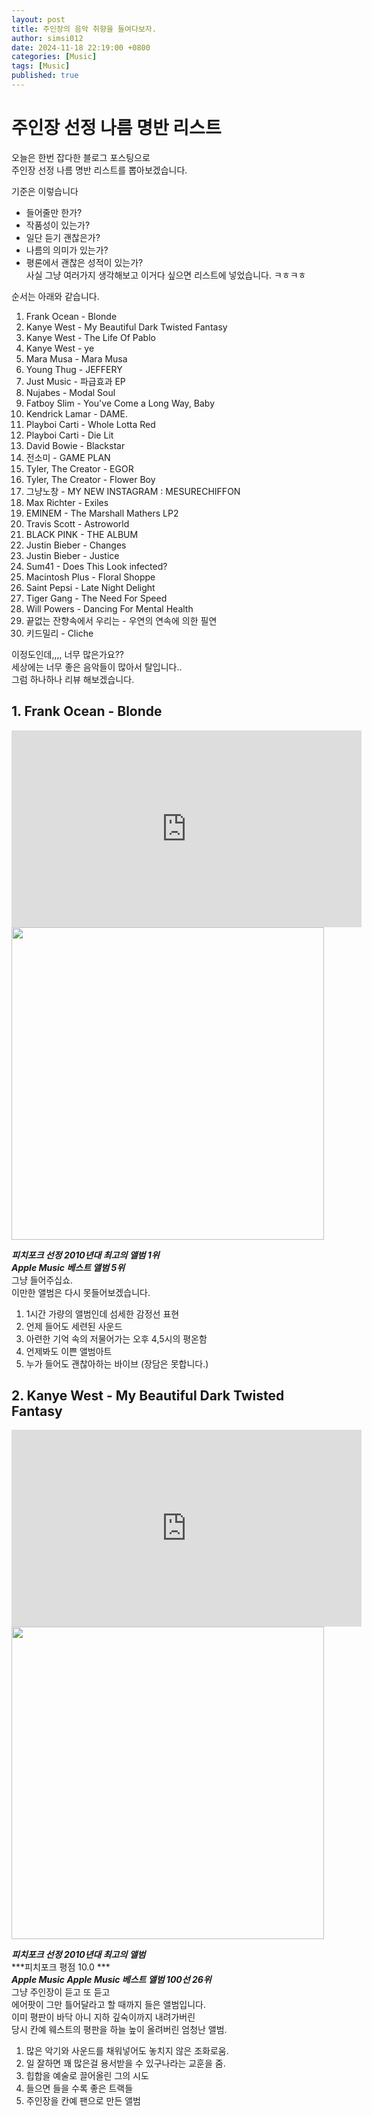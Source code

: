```yaml
---
layout: post
title: 주인장의 음악 취향을 들여다보자.
author: simsi012
date: 2024-11-18 22:19:00 +0800
categories: [Music]
tags: [Music]
published: true
---
```


주인장 선정 나름 명반 리스트
=======================

오늘은 한번 잡다한 블로그 포스팅으로  
주인장 선정 나름 명반 리스트를 뽑아보겠습니다.  
  
기준은 이렇습니다
- 들어줄만 한가?
- 작품성이 있는가?
- 일단 듣기 괜찮은가?
- 나름의 의미가 있는가?
- 평론에서 괜찮은 성적이 있는가?  
사실 그냥 여러가지 생각해보고 이거다 싶으면 리스트에 넣었습니다. ㅋㅎㅋㅎ  
  
순서는 아래와 같습니다.  
  
1. Frank Ocean - Blonde
2. Kanye West - My Beautiful Dark Twisted Fantasy
3. Kanye West - The Life Of Pablo
4. Kanye West - ye
5. Mara Musa - Mara Musa
6. Young Thug - JEFFERY
7. Just Music - 파급효과 EP
8. Nujabes - Modal Soul
9. Fatboy Slim - You've Come a Long Way, Baby
10. Kendrick Lamar - DAME.
11. Playboi Carti - Whole Lotta Red
12. Playboi Carti - Die Lit
13. David Bowie - Blackstar
14. 전소미 - GAME PLAN
15. Tyler, The Creator - EGOR
16. Tyler, The Creator - Flower Boy
17. 그냥노창 - MY NEW INSTAGRAM : MESURECHIFFON
18. Max Richter - Exiles
19. EMINEM - The Marshall Mathers LP2
20. Travis Scott - Astroworld
21. BLACK PINK - THE ALBUM
22. Justin Bieber - Changes
23. Justin Bieber - Justice
24. Sum41 - Does This Look infected?
25. Macintosh Plus - Floral Shoppe
26. Saint Pepsi - Late Night Delight
27. Tiger Gang - The Need For Speed
28. Will Powers - Dancing For Mental Health
29. 끝없는 잔향속에서 우리는 - 우연의 연속에 의한 필연
30. 키드밀리 - Cliche

이정도인데,,,, 너무 많은가요??  
세상에는 너무 좋은 음악들이 많아서 탈입니다..  
그럼 하나하나 리뷰 해보겠습니다.

## 1. Frank Ocean - Blonde  
<iframe width="560" height="315" src="https://www.youtube.com/embed/rLKc4a7grzg?si=MYxdLjj5usxj1Yi6" title="YouTube video player" frameborder="0" allow="accelerometer; autoplay; clipboard-write; encrypted-media; gyroscope; picture-in-picture; web-share" referrerpolicy="strict-origin-when-cross-origin" allowfullscreen></iframe>
  
<img src="https://i.namu.wiki/i/mvuk-u7R8bF2sCxAbulrqHuGsMI_MQakoPPkVLBg1O1mlDCcTCtSxLDOOmABMdIlwAziITLd-9oV9U7TfWVglxAS9OM-5BlUn8AfD5mfIEmQ8xRjirp1lKx9DmaR8XgIBgCPqv9kc8yXf6-riWjZcw.webp" width="500" height="500"/>


***피치포크 선정 2010년대 최고의 앨범 1위***  
***Apple Music 베스트 앨범 5위***  
그냥 들어주십쇼.  
이만한 앨범은 다시 못들어보겠습니다.  
1. 1시간 가량의 앨범인데 섬세한 감정선 표현
2. 언제 들어도 세련된 사운드
3. 아련한 기억 속의 저물어가는 오후 4,5시의 평온함
4. 언제봐도 이쁜 앨범아트
5. 누가 들어도 괜찮아하는 바이브 (장담은 못합니다.)

## 2. Kanye West - My Beautiful Dark Twisted Fantasy
<iframe width="560" height="315" src="https://www.youtube.com/embed/o22SNYpmnZU?si=x2TiRj2yBzTEEt6-" title="YouTube video player" frameborder="0" allow="accelerometer; autoplay; clipboard-write; encrypted-media; gyroscope; picture-in-picture; web-share" referrerpolicy="strict-origin-when-cross-origin" allowfullscreen></iframe>  
  
<img src="https://i.namu.wiki/i/oi6wUCDM2PzfpDhepiHPxgdteOYi-g0RyYPXCnbAPlnukuY87zIrZjPbNbLc0788P0quZk-LwXbRoaPwRuIBim0M5GlroDhL0_CDh_t6g0j-X0Uql0Db1JIcTXs-qF743u4Fe_74M4VjCs1E675-Sw.webp" width="500" height="500"/>  
  
***피치포크 선정 2010년대 최고의 앨범***  
***피치포크 평점 10.0 ***  
***Apple Music Apple Music 베스트 앨범 100선 26위***  
그냥 주인장이 듣고 또 듣고  
에어팟이 그만 틀어달라고 할 때까지 들은 앨범입니다.  
이미 평판이 바닥 아니 지하 깊숙이까지 내려가버린  
당시 칸예 웨스트의 평판을 하늘 높이 올려버린 엄청난 앨범.  

1. 많은 악기와 사운드를 채워넣어도 놓치지 않은 조화로움.
2. 일 잘하면 꽤 많은걸 용서받을 수 있구나라는 교훈을 줌.
3. 힙합을 예술로 끌어올린 그의 시도
4. 들으면 들을 수록 좋은 트랙들
5. 주인장을 칸예 팬으로 만든 앨범
